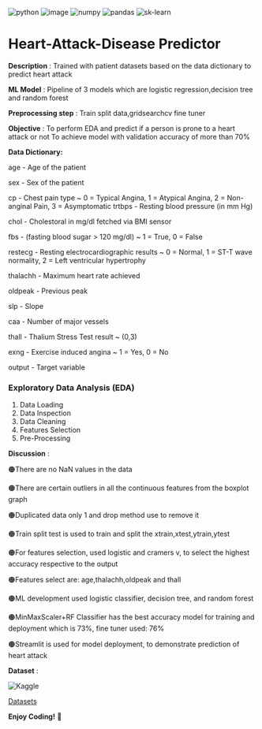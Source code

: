 <a><img alt='python' src="https://img.shields.io/badge/Python-3776AB?style=for-the-badge&logo=python&logoColor=white"></a>
<a><img alt = 'image' src="https://img.shields.io/badge/Spyder%20Ide-FF0000?style=for-the-badge&logo=spyder%20ide&logoColor=white"></a>
<a><img alt='numpy' src="https://img.shields.io/badge/numpy-%23013243.svg?style=for-the-badge&logo=numpy&logoColor=white"></a>
<a><img alt='pandas' src="https://img.shields.io/badge/pandas-%23150458.svg?style=for-the-badge&logo=pandas&logoColor=white"></a>
<a><img alt='sk-learn' src="https://img.shields.io/badge/scikit--learn-%23F7931E.svg?style=for-the-badge&logo=scikit-learn&logoColor=white"></a>

# Heart-Attack-Disease Predictor
**Description** : Trained with patient datasets based on the data dictionary to predict heart attack

**ML Model** : Pipeline of 3 models which are logistic regression,decision tree and random forest

**Preprocessing step** : Train split data,gridsearchcv fine tuner

**Objective** : To perform EDA and predict if a person is prone to a heart attack or not
                To achieve model with validation accuracy of more than 70%

**Data Dictionary:**

age - Age of the patient

sex - Sex of the patient

cp - Chest pain type ~ 0 = Typical Angina, 1 = Atypical Angina, 2 = Non-anginal Pain, 3 = Asymptomatic
trtbps - Resting blood pressure (in mm Hg)

chol - Cholestoral in mg/dl fetched via BMI sensor

fbs - (fasting blood sugar > 120 mg/dl) ~ 1 = True, 0 = False

restecg - Resting electrocardiographic results ~ 0 = Normal, 1 = ST-T wave normality, 2 = Left ventricular hypertrophy

thalachh - Maximum heart rate achieved

oldpeak - Previous peak

slp - Slope

caa - Number of major vessels

thall - Thalium Stress Test result ~ (0,3)

exng - Exercise induced angina ~ 1 = Yes, 0 = No

output - Target variable

### Exploratory Data Analysis (EDA)
1) Data Loading
2) Data Inspection
3) Data Cleaning
4) Features Selection
5) Pre-Processing


**Discussion** :

 🟠There are no NaN values in the data
 
 🟠There are certain outliers in all the continuous features from the boxplot graph
 
 🟠Duplicated data only 1 and drop method use to remove it
 
 🟠Train split test is used to train and split the xtrain,xtest,ytrain,ytest
 
 🟠For features selection, used logistic and cramers v, to select the highest accuracy respective to the output
 
 🟠Features select are: age,thalachh,oldpeak and thall
 
 🟠ML development used logistic classifier, decision tree, and random forest
 
 🟠MinMaxScaler+RF Classifier has the best accuracy model for training and deployment which is 73%, fine tuner used: 76%
 
 🟠Streamlit is used for model deployment, to demonstrate prediction of heart attack


**Dataset** :

![Kaggle](https://img.shields.io/badge/Kaggle-035a7d?style=for-the-badge&logo=kaggle&logoColor=white)

[Datasets](https://www.kaggle.com/datasets/rashikrahmanpritom/heart-attack-analysis-prediction-dataset)


**Enjoy Coding!** 🚀















